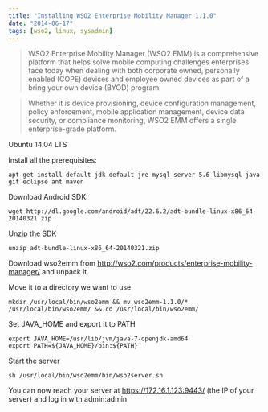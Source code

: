 ```yaml
---
title: "Installing WSO2 Enterprise Mobility Manager 1.1.0"
date: "2014-06-17"
tags: [wso2, linux, sysadmin]
---
```


> WSO2 Enterprise Mobility Manager (WSO2 EMM) is a comprehensive platform that helps solve mobile computing challenges enterprises face today when dealing with both corporate owned, personally enabled (COPE) devices and employee owned devices as part of a bring your own device (BYOD) program.

> Whether it is device provisioning, device configuration management, policy enforcement, mobile application management, device data security, or compliance monitoring, WSO2 EMM offers a single enterprise-grade platform.

Ubuntu 14.04 LTS

Install all the prerequisites:

`apt-get install default-jdk default-jre mysql-server-5.6 libmysql-java git eclipse ant maven`

Download Android SDK:

`wget http://dl.google.com/android/adt/22.6.2/adt-bundle-linux-x86_64-20140321.zip`

Unzip the SDK

`unzip adt-bundle-linux-x86_64-20140321.zip`

Download wso2emm from http://wso2.com/products/enterprise-mobility-manager/ and unpack it

Move it to a directory we want to use

`mkdir /usr/local/bin/wso2emm && mv wso2emm-1.1.0/* /usr/local/bin/wso2emm/ && cd /usr/local/bin/wso2emm/`

Set JAVA_HOME and export it to PATH

`export JAVA_HOME=/usr/lib/jvm/java-7-openjdk-amd64`  
`export PATH=${JAVA_HOME}/bin:${PATH}`

Start the server

`sh /usr/local/bin/wso2emm/bin/wso2server.sh`

You can now reach your server at https://172.16.1.123:9443/ (the IP of your server) and log in with admin:admin
